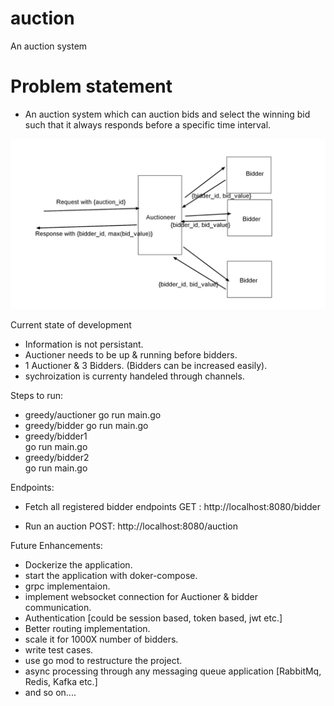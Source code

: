 # auction
An auction system

# Problem statement
- An auction system which can auction bids and select the winning bid such that it always responds before a specific time interval. 

![](images/design.png)


Current state of development

- Information is not persistant.
- Auctioner needs to be up & running before bidders.
- 1 Auctioner & 3 Bidders. (Bidders can be increased easily).
- sychroization is currenty handeled through channels. 

Steps to run:
- greedy/auctioner 
   go run main.go 
- greedy/bidder
   go run main.go
- greedy/bidder1        	
   go run main.go
- greedy/bidder2        	
   go run main.go   

Endpoints:
- Fetch all registered bidder endpoints
GET : http://localhost:8080/bidder

- Run an auction
POST: http://localhost:8080/auction

Future Enhancements:
- Dockerize the application.
- start the application with doker-compose.
- grpc implementaion.
- implement websocket connection for Auctioner & bidder communication.
- Authentication [could be session based, token based, jwt etc.]
- Better routing implementation.
- scale it for 1000X number of bidders.
- write test cases.
- use go mod to restructure the project.
- async processing through any messaging queue application [RabbitMq, Redis, Kafka etc.]
- and so on....
